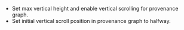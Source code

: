 - Set max vertical height and enable vertical scrolling for provenance graph.
- Set initial vertical scroll position in provenance graph to halfway.